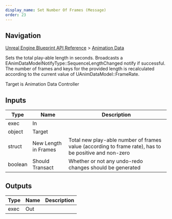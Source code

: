 ```yaml
---
display_name: Set Number Of Frames (Message)
order: 23
---
```

## Navigation

[Unreal Engine Blueprint API Reference](https://dev.epicgames.com/documentation/en-us/unreal-engine/BlueprintAPI) > [Animation Data](https://dev.epicgames.com/documentation/en-us/unreal-engine/BlueprintAPI/AnimationData)

Sets the total play-able length in seconds. Broadcasts a EAnimDataModelNotifyType::SequenceLengthChanged notify if successful.
The number of frames and keys for the provided length is recalculated according to the current value of UAnimDataModel::FrameRate.

Target is Animation Data Controller

## Inputs

| Type | Name | Description |
| --- | --- | --- |
| exec | In |  |
| object | Target |  |
| struct | New Length in Frames | Total new play-able number of frames value (according to frame rate), has to be positive and non-zero |
| boolean | Should Transact | Whether or not any undo-redo changes should be generated |

## Outputs

| Type | Name | Description |
| --- | --- | --- |
| exec | Out |  |
